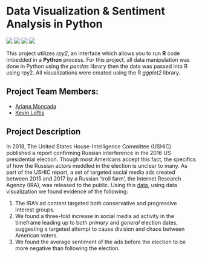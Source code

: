 # Data Visualization &amp; Sentiment Analysis in Python
<img src="https://img.shields.io/badge/python-3.7-blue.svg"> <img src="https://img.shields.io/badge/vaderSentiment-3.2.1-blue.svg"> <img src="https://img.shields.io/badge/rpy2-3.0.5-blue.svg"> <img src="https://img.shields.io/badge/ggplot2-R-orange.svg">

This project utilizes *rpy2*, an interface which allows you to run **R** code imbedded in a **Python** process. For this project, all data manipulation was done in Python using the *pandas* library then the data was passed into R using rpy2. All visualizations were created using the R *ggplot2* library.

## Project Team Members:
- [Ariana Moncada](https://github.com/arianamoncada)
- [Kevin Loftis](https://github.com/loftiskg)

## Project Description
In 2018, The United States House-Intelligence Committee (USHIC) published a report confirming Russian interference in the 2016 US presidential election. Though most Americans accept this fact, the specifics of how the Russian actors meddled in the election is unclear to many. As part of the USHIC report, a set of targeted social media ads created between 2015 and 2017 by a Russian ‘troll farm’, the Internet Research Agency (IRA), was released to the public. Using this [data]( https://github.com/russian-ad-explorer/russian-ad-datasets/tree/master/json), using data visualization we found evidence of the following:
1. The IRA’s ad content targeted both conservative and progressive interest groups.
2. We found a three-fold increase in social media ad activity in the timeframe leading up to both *primary* and *general* election dates, suggesting a targeted attempt to cause division and chaos between American voters.
3. We found the average sentiment of the ads before the election to be more negative than following the election.
